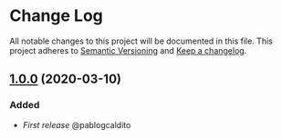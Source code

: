 # Change Log
All notable changes to this project will be documented in this file.
This project adheres to [Semantic Versioning](http://semver.org/) and [Keep a changelog](https://github.com/olivierlacan/keep-a-changelog).


## [1.0.0](https://github.com/idealista/oracle_instant_client_role/tree/1.0.0) (2020-03-10)

### Added
- *First release* @pablogcaldito
